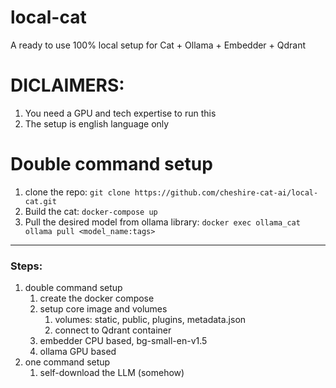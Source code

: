 # local-cat
A ready to use 100% local setup for Cat + Ollama + Embedder + Qdrant

# DICLAIMERS:
1. You need a GPU and tech expertise to run this
2. The setup is english language only

# Double command setup
1. clone the repo: `git clone https://github.com/cheshire-cat-ai/local-cat.git`
2. Build the cat: `docker-compose up`
3. Pull the desired model from ollama library: `docker exec ollama_cat ollama pull <model_name:tags>`


---

### Steps:

1. double command setup
   1. create the docker compose 
   2. setup core image and volumes
      1. volumes: static, public, plugins, metadata.json
      2. connect to Qdrant container
   3. embedder CPU based, bg-small-en-v1.5
   4. ollama GPU based
3. one command setup
   1. self-download the LLM (somehow)    
